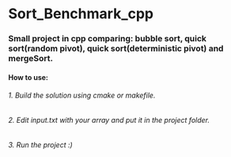 # Sort_Benchmark_cpp

### Small project in cpp comparing: bubble sort, quick sort(random pivot), quick sort(deterministic pivot) and mergeSort.
#### How to use:
###### 1. Build the solution using cmake or makefile.
###### 2. Edit input.txt with your array and put it in the project folder.
###### 3. Run the project :)
